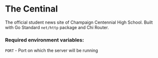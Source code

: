 # The Centinal
The official student news site of Champaign Centennial High School. Built with Go Standard ```net/http``` package and Chi Router.
### Required environment variables:
  ```PORT``` - Port on which the server will be running


